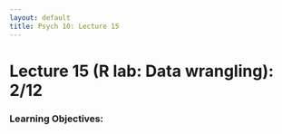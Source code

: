 ```yaml
---
layout: default
title: Psych 10: Lecture 15
---
```

# Lecture 15 (R lab: Data wrangling): 2/12

### Learning Objectives:
